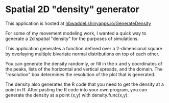 # Spatial 2D "density" generator

This application is hosted at [hbwaddel.shinyapps.io/GenerateDensity](hbwaddel.shinyapps.io/GenerateDensity)

For some of my movement modeling work, I wanted a quick way to generate a 2d spatial "density" for the purposes of simulations.

This application generates a function defined over a 2-dimensional square by overlaying multiple bivariate normal distributions on top of each other.

You can generate the density randomly, or fill in the x and y coordinates of the peaks, lists of the horizontal and vertical spreads, and the domain. The "resolution" box determines the resolution of the plot that is generated.

The density also generates the R code that you need to get the density at a point in R. After pasting the R code into your own program, you can generate the density at a point (x,y) with density.func(x,y).
